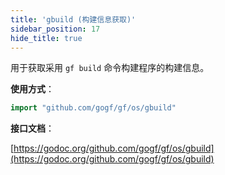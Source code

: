 ```yaml
---
title: 'gbuild (构建信息获取)'
sidebar_position: 17
hide_title: true
---
```


用于获取采用 `gf build` 命令构建程序的构建信息。

**使用方式**：

```go
import "github.com/gogf/gf/os/gbuild"

```

**接口文档**：

[https://godoc.org/github.com/gogf/gf/os/gbuild](https://godoc.org/github.com/gogf/gf/os/gbuild)